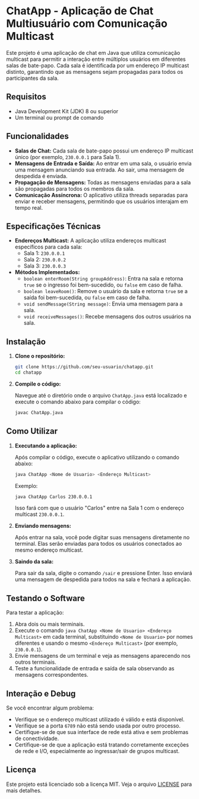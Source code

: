 # ChatApp - Aplicação de Chat Multiusuário com Comunicação Multicast

Este projeto é uma aplicação de chat em Java que utiliza comunicação multicast para permitir a interação entre múltiplos usuários em diferentes salas de bate-papo. Cada sala é identificada por um endereço IP multicast distinto, garantindo que as mensagens sejam propagadas para todos os participantes da sala.

## Requisitos

- Java Development Kit (JDK) 8 ou superior
- Um terminal ou prompt de comando

## Funcionalidades

- **Salas de Chat:** Cada sala de bate-papo possui um endereço IP multicast único (por exemplo, `230.0.0.1` para Sala 1).
- **Mensagens de Entrada e Saída:** Ao entrar em uma sala, o usuário envia uma mensagem anunciando sua entrada. Ao sair, uma mensagem de despedida é enviada.
- **Propagação de Mensagens:** Todas as mensagens enviadas para a sala são propagadas para todos os membros da sala.
- **Comunicação Assíncrona:** O aplicativo utiliza threads separadas para enviar e receber mensagens, permitindo que os usuários interajam em tempo real.

## Especificações Técnicas

- **Endereços Multicast:** A aplicação utiliza endereços multicast específicos para cada sala:
  - Sala 1: `230.0.0.1`
  - Sala 2: `230.0.0.2`
  - Sala 3: `230.0.0.3`
- **Métodos Implementados:**
  - `boolean enterRoom(String groupAddress)`: Entra na sala e retorna `true` se o ingresso foi bem-sucedido, ou `false` em caso de falha.
  - `boolean leaveRoom()`: Remove o usuário da sala e retorna `true` se a saída foi bem-sucedida, ou `false` em caso de falha.
  - `void sendMessage(String message)`: Envia uma mensagem para a sala.
  - `void receiveMessages()`: Recebe mensagens dos outros usuários na sala.

## Instalação

1. **Clone o repositório:**

   ```bash
   git clone https://github.com/seu-usuario/chatapp.git
   cd chatapp
   ```

2. **Compile o código:**

   Navegue até o diretório onde o arquivo `ChatApp.java` está localizado e execute o comando abaixo para compilar o código:

   ```bash
   javac ChatApp.java
   ```

## Como Utilizar

1. **Executando a aplicação:**

   Após compilar o código, execute o aplicativo utilizando o comando abaixo:

   ```bash
   java ChatApp <Nome de Usuario> <Endereço Multicast>
   ```

   Exemplo:

   ```bash
   java ChatApp Carlos 230.0.0.1
   ```

   Isso fará com que o usuário "Carlos" entre na Sala 1 com o endereço multicast `230.0.0.1`.

2. **Enviando mensagens:**

   Após entrar na sala, você pode digitar suas mensagens diretamente no terminal. Elas serão enviadas para todos os usuários conectados ao mesmo endereço multicast.

3. **Saindo da sala:**

   Para sair da sala, digite o comando `/sair` e pressione Enter. Isso enviará uma mensagem de despedida para todos na sala e fechará a aplicação.

## Testando o Software

Para testar a aplicação:

1. Abra dois ou mais terminais.
2. Execute o comando `java ChatApp <Nome de Usuario> <Endereço Multicast>` em cada terminal, substituindo `<Nome de Usuario>` por nomes diferentes e usando o mesmo `<Endereço Multicast>` (por exemplo, `230.0.0.1`).
3. Envie mensagens de um terminal e veja as mensagens aparecendo nos outros terminais.
4. Teste a funcionalidade de entrada e saída de sala observando as mensagens correspondentes.

## Interação e Debug

Se você encontrar algum problema:

- Verifique se o endereço multicast utilizado é válido e está disponível.
- Verifique se a porta `6789` não está sendo usada por outro processo.
- Certifique-se de que sua interface de rede está ativa e sem problemas de conectividade.
- Certifique-se de que a aplicação está tratando corretamente exceções de rede e I/O, especialmente ao ingressar/sair de grupos multicast.

## Licença

Este projeto está licenciado sob a licença MIT. Veja o arquivo [LICENSE](LICENSE) para mais detalhes.
